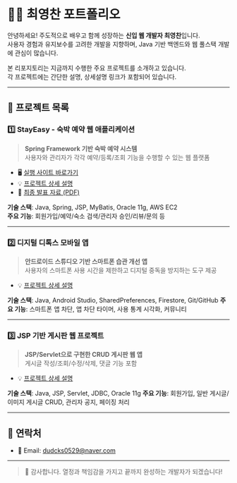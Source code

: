# 👩‍💻 최영찬 포트폴리오

안녕하세요! 주도적으로 배우고 함께 성장하는 **신입 웹 개발자 최영찬**입니다.  
사용자 경험과 유지보수를 고려한 개발을 지향하며, Java 기반 백엔드와 웹 풀스택 개발에 관심이 많습니다.

본 리포지토리는 지금까지 수행한 주요 프로젝트를 소개하고 있습니다.  
각 프로젝트에는 간단한 설명, 상세설명 링크가 포함되어 있습니다.

---

## 📌 프로젝트 목록

### 1️⃣ StayEasy - 숙박 예약 웹 애플리케이션

> **Spring Framework 기반 숙박 예약 시스템**  
> 사용자와 관리자가 각각 예약/등록/조회 기능을 수행할 수 있는 웹 플랫폼

- 🖥️ [실행 사이트 바로가기](http://stayeasy.kro.kr)  
- 💡 [프로젝트 상세 설명](https://github.com/dudcks0529/StayEasy)  
- 📄 [최종 발표 자료 (PDF)](https://github.com/dudcks0529/StayEasy/screentshots/StayEasy.pdf)

**기술 스택**: Java, Spring, JSP, MyBatis, Oracle 11g, AWS EC2  
**주요 기능**: 회원가입/예약/숙소 검색/관리자 승인/리뷰/문의 등

---

### 2️⃣ 디지털 디톡스 모바일 앱

> **안드로이드 스튜디오 기반 스마트폰 습관 개선 앱**  
> 사용자의 스마트폰 사용 시간을 제한하고 디지털 중독을 방지하는 도구 제공

- 💡 [프로젝트 상세 설명](https://github.com/dudcks0529/Digital-Detox) 

**기술 스택**: Java, Android Studio, SharedPreferences, Firestore, Git/GitHub
**주요 기능**: 스마트폰 앱 차단, 앱 차단 타이머, 사용 통계 시각화, 커뮤니티

---

### 3️⃣ JSP 기반 게시판 웹 프로젝트

> **JSP/Servlet으로 구현한 CRUD 게시판 웹 앱**  
> 게시글 작성/조회/수정/삭제, 댓글 기능 포함

- 💡 [프로젝트 상세 설명](https://github.com/dudcks0529/Board)

**기술 스택**: Java, JSP, Servlet, JDBC, Oracle 11g
**주요 기능**: 회원가입, 일반 게시글/이미지 게시글 CRUD, 관리자 공지, 페이징 처리

---

## 📧 연락처

- 📮 Email: dudcks0529@naver.com

---

> 🙌 감사합니다. 열정과 책임감을 가지고 끝까지 완성하는 개발자가 되겠습니다!
